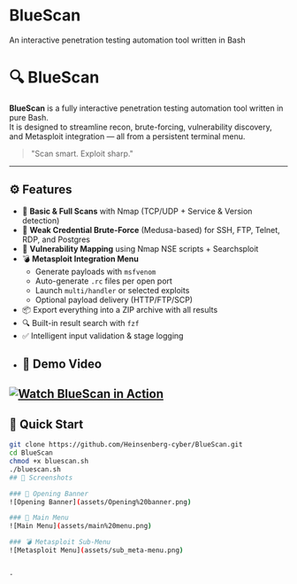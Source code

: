 # BlueScan
An interactive penetration testing automation tool written in Bash
# 🔍 BlueScan

**BlueScan** is a fully interactive penetration testing automation tool written in pure Bash.  
It is designed to streamline recon, brute-forcing, vulnerability discovery, and Metasploit integration — all from a persistent terminal menu.

> "Scan smart. Exploit sharp."

---

## ⚙️ Features

- 🎯 **Basic & Full Scans** with Nmap (TCP/UDP + Service & Version detection)
- 🔐 **Weak Credential Brute-Force** (Medusa-based) for SSH, FTP, Telnet, RDP, and Postgres
- 🧠 **Vulnerability Mapping** using Nmap NSE scripts + Searchsploit
- 💣 **Metasploit Integration Menu**  
   - Generate payloads with `msfvenom`  
   - Auto-generate `.rc` files per open port  
   - Launch `multi/handler` or selected exploits  
   - Optional payload delivery (HTTP/FTP/SCP)
- 📦 Export everything into a ZIP archive with all results
- 🔍 Built-in result search with `fzf`
- ✅ Intelligent input validation & stage logging
- ## 🎥 Demo Video
[![Watch BlueScan in Action](https://img.youtube.com/vi/628iM-Zc8QY/0.jpg)](https://youtu.be/628iM-Zc8QY)
---



## 🚀 Quick Start

```bash
git clone https://github.com/Heinsenberg-cyber/BlueScan.git
cd BlueScan
chmod +x bluescan.sh
./bluescan.sh
## 📸 Screenshots

### 🧠 Opening Banner
![Opening Banner](assets/Opening%20banner.png)

### 🧭 Main Menu
![Main Menu](assets/main%20menu.png)

### 💣 Metasploit Sub-Menu
![Metasploit Menu](assets/sub_meta-menu.png)


-
